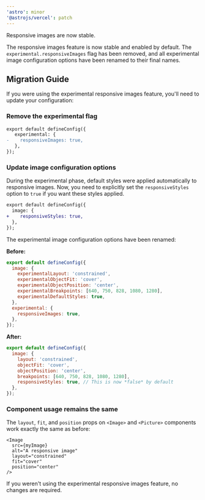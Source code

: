 ```yaml
---
'astro': minor
'@astrojs/vercel': patch
---
```


Responsive images are now stable.

The responsive images feature is now stable and enabled by default. The `experimental.responsiveImages` flag has been removed, and all experimental image configuration options have been renamed to their final names.

## Migration Guide

If you were using the experimental responsive images feature, you'll need to update your configuration:

### Remove the experimental flag

```diff
export default defineConfig({
   experimental: {
-    responsiveImages: true,
   },
});
```

### Update image configuration options

During the experimental phase, default styles were applied automatically to responsive images. Now, you need to explicitly set the `responsiveStyles` option to `true` if you want these styles applied.

```diff
export default defineConfig({
  image: {
+    responsiveStyles: true,
  },
});
```

The experimental image configuration options have been renamed:

**Before:**
```js
export default defineConfig({
  image: {
    experimentalLayout: 'constrained',
    experimentalObjectFit: 'cover', 
    experimentalObjectPosition: 'center',
    experimentalBreakpoints: [640, 750, 828, 1080, 1280],
    experimentalDefaultStyles: true, 
  },
  experimental: {
    responsiveImages: true,
  },
});
```

**After:**
```js
export default defineConfig({
  image: {
    layout: 'constrained',
    objectFit: 'cover',
    objectPosition: 'center', 
    breakpoints: [640, 750, 828, 1080, 1280],
    responsiveStyles: true, // This is now *false* by default
  },
});
```

### Component usage remains the same

The `layout`, `fit`, and `position` props on `<Image>` and `<Picture>` components work exactly the same as before:

```astro
<Image 
  src={myImage} 
  alt="A responsive image"
  layout="constrained"
  fit="cover"
  position="center"
/>
```

If you weren't using the experimental responsive images feature, no changes are required.
